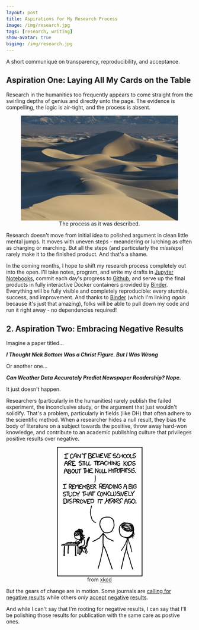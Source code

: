 ```yaml
---
layout: post
title: Aspirations for My Research Process
image: /img/research.jpg
tags: [research, writing]
show-avatar: true
bigimg: /img/research.jpg
---
```


A short communiqué on transparency, reproducibility, and acceptance.

## Aspiration One: Laying All My Cards on the Table

Research in the humanities too frequently appears to come straight from the swirling depths of genius and directly unto the page. The evidence is compelling, the logic is air-tight, and the process is absent.

<figure>
  <center> 
    <img src="/img/desert.jpg" align="middle" alt="an empty desert">
    <figcaption>The process as it was described.</figcaption>
  </center>
</figure>

Research doesn't move from initial idea to polished argument in clean little mental jumps. It moves with uneven steps - meandering or lurching as often as charging or marching. But all the steps (and particularly the *missteps*) rarely make it to the finished product. And that's a shame. 

In the coming months, I hope to shift my research process completely out into the open. I'll take notes, program, and write my drafts in [Jupyter Notebooks](http://jupyter.org/), commit each day's progress to [Github](https://github.com/), and serve up the final products in fully interactive Docker containers provided by [Binder](https://mybinder.org/). Everything will be fully visible and completely reproducible: every stumble, success, and improvement. And thanks to [Binder](https://mybinder.org/) (which I'm linking *again* because it's just that amazing), folks will be able to pull down my code and run it right away - no dependencies required!

## 2. Aspiration Two: Embracing Negative Results

Imagine a paper titled...

***I Thought Nick Bottom Was a Christ Figure.  But I Was Wrong***

Or another one...

***Can Weather Data Accurately Predict Newspaper Readership? Nope.***

It just doesn't happen. 

Researchers (particularly in the humanities) rarely publish the failed experiment, the inconclusive study, or the argument that just wouldn't solidify. That's a problem, particularly in fields (like DH) that often adhere to the scientific method. When a researcher hides a null result, they bias the body of literature on a subject towards the positive, throw away hard-won knowledge, and contribute to an academic publishing culture that privileges positive results over negative. 

<figure>
  <center> 
    <img src="/img/null_hypothesis.png" align="middle" alt="xkcd comic 892">
    <figcaption>from <a href="https://www.xkcd.com/">xkcd</a></figcaption>
  </center>
</figure>

But the gears of change are in motion. Some journals are [calling for negative results](http://culturalanalytics.org/2018/03/send-us-your-null-results/) while others *only* [accept](http://www.jnr-eeb.org/index.php/jnr/index) [negative](https://jnrbm.biomedcentral.com/) [results](http://revistas.proeditio.com/jonnpr/index).

And while I can't say that I'm rooting for negative results, I can say that I'll be polishing those results for publication with the same care as postive ones.
